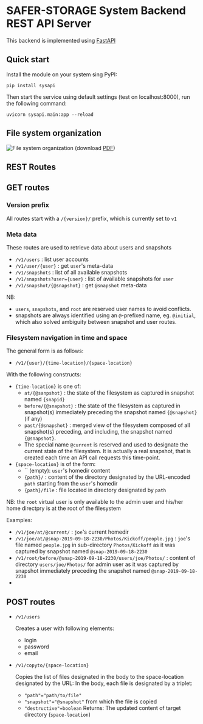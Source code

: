 # SAFER-STORAGE System Backend REST API Server

This backend is implemented using [FastAPI](https://github.com/tiangolo/fastapi)

## Quick start

Install the module on your system sing PyPI:
```
pip install sysapi
```

Then start the service using default settings (test on localhost:8000), run the following command:
```
uvicorn sysapi.main:app --reload
```

## File system organization

![File system organization](schema_fs.svg) (download [PDF](schema_fs.pdf))

## REST Routes


## GET routes

### Version prefix
All routes start with a `/{version}/` prefix, which is currently set to `v1`

### Meta data 
These routes are used to retrieve data about users and snapshots
* `/v1/users` : list user accounts
* `/v1/user/{user}` : get `user`'s meta-data
* `/v1/snapshots` : list of all available snapshots
* `/v1/snapshots?user={user}` : list of available snapshots for `user`
* `/v1/snapshot/{@snapshot}` : get `@snapshot` meta-data

NB: 
* `users`, `snapshots`, and `root` are reserved user names to avoid conflicts.
* snapshots are always identified using an `@`-prefixed name, eg. `@initial`, which also solved ambiguity between snapshot and user routes.

### Filesystem navigation in time and space

The general form is as follows:
* `/v1/{user}/{time-location}/{space-location}`

With the following constructs:
* `{time-location}` is one of:
   * `at/{@sanpshot}` : the state of the filesystem as captured in snapshot named `{snapid}` 
   * `before/{@snapshot}` : the state of the filesystem as captured in snapshot(s) immediately preceding the snapshot named `{@snapshot}` (if any)
   * `past/{@snapshot}` : merged view of the filesystem composed of all snapshot(s) preceding, and including, the snapshot named `{@snapshot}`. 
   * The special name `@current` is reserved and used to designate the current state of the filesystem. It is actually a real snapshot, that is created each time an API call requests this time-point.
* `{space-location}` is of the form:
   * `` (empty): `user`'s homedir content
   * `{path}/` : content of the directory designated by the URL-encoded `path` starting from the `user`'s homedir
   * `{path}/file` : file located in directory designated by `path`

NB: the `root` virtual user is only available to the admin user and his/her home directpry is at the root of the filesystem

Examples:
* `/v1/joe/at/@current/` : `joe`'s current homedir
* `/v1/joe/at/@snap-2019-09-18-2230/Photos/Kickoff/people.jpg` : `joe`'s file named `people.jpg` in sub-directory `Photos/Kickoff` as it was captured by snapshot named `@snap-2019-09-18-2230`
* `/v1/root/before/@snap-2019-09-18-2230/users/joe/Photos/` : content of directory `users/joe/Photos/` for admin user as it was captured by snapshot immediately preceding the snapshot named `@snap-2019-09-18-2230`
* 

## POST routes

* `/v1/users`
  
   Creates a user with following elements:
   * login
   * password
   * email

* `/v1/copyto/{space-location}`
  
   Copies the list of files designated in the body to the space-location designated by the URL:
   In the body, each file is designated by a triplet:
   - `"path"="path/to/file"`
   - `"snapshot"="@snapshot"` from which the file is copied
   - `"destructive"=boolean` 
   Returns: The updated content of target directory (`space-location`)




